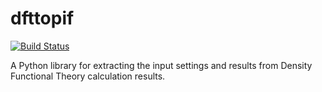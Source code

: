 dfttopif
========
[![Build Status](https://travis-ci.com/WardLT/pif-dft.svg?token=vC5kuseMWnCyTUzLrqNu&branch=master)](https://travis-ci.com/WardLT/pif-dft)

A Python library for extracting the input settings and results
from Density Functional Theory calculation results.
